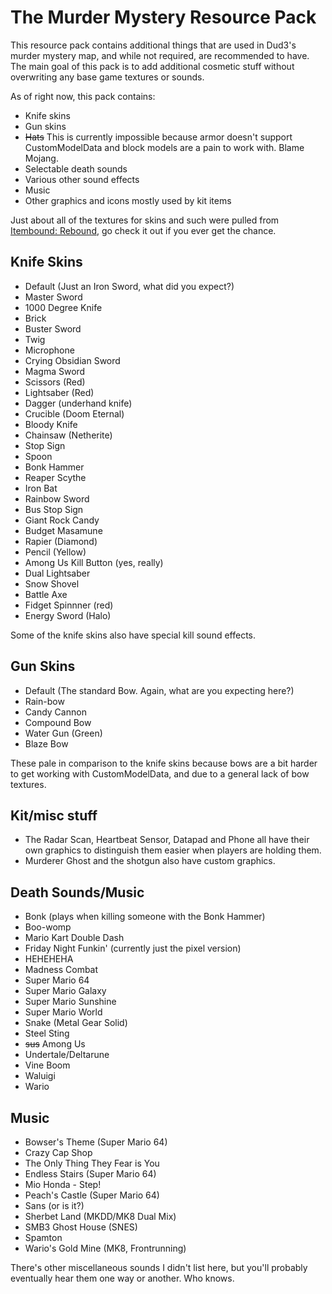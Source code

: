 # The Murder Mystery Resource Pack
This resource pack contains additional things that are used in Dud3's murder mystery map, and while not required, are recommended to have. The main goal of this pack is to add additional cosmetic stuff without overwriting any base game textures or sounds.

As of right now, this pack contains:
- Knife skins
- Gun skins
- ~~Hats~~ This is currently impossible because armor doesn't support CustomModelData and block models are a pain to work with. Blame Mojang.
- Selectable death sounds
- Various other sound effects
- Music
- Other graphics and icons mostly used by kit items

Just about all of the textures for skins and such were pulled from [Itembound: Rebound](https://www.planetminecraft.com/texture-pack/itembound-fixed/), go check it out if you ever get the chance.

## Knife Skins
- Default (Just an Iron Sword, what did you expect?)
- Master Sword
- 1000 Degree Knife
- Brick
- Buster Sword
- Twig
- Microphone
- Crying Obsidian Sword
- Magma Sword
- Scissors (Red)
- Lightsaber (Red)
- Dagger (underhand knife)
- Crucible (Doom Eternal)
- Bloody Knife
- Chainsaw (Netherite)
- Stop Sign
- Spoon
- Bonk Hammer
- Reaper Scythe
- Iron Bat
- Rainbow Sword
- Bus Stop Sign
- Giant Rock Candy
- Budget Masamune
- Rapier (Diamond)
- Pencil (Yellow)
- Among Us Kill Button (yes, really)
- Dual Lightsaber
- Snow Shovel
- Battle Axe
- Fidget Spinnner (red)
- Energy Sword (Halo)

Some of the knife skins also have special kill sound effects.

## Gun Skins
- Default (The standard Bow. Again, what are you expecting here?)
- Rain-bow
- Candy Cannon
- Compound Bow
- Water Gun (Green)
- Blaze Bow

These pale in comparison to the knife skins because bows are a bit harder to get working with CustomModelData, and due to a general lack of bow textures.

## Kit/misc stuff
- The Radar Scan, Heartbeat Sensor, Datapad and Phone all have their own graphics to distinguish them easier when players are holding them.
- Murderer Ghost and the shotgun also have custom graphics.

## Death Sounds/Music
- Bonk (plays when killing someone with the Bonk Hammer)
- Boo-womp
- Mario Kart Double Dash
- Friday Night Funkin' (currently just the pixel version)
- HEHEHEHA
- Madness Combat
- Super Mario 64
- Super Mario Galaxy
- Super Mario Sunshine
- Super Mario World
- Snake (Metal Gear Solid)
- Steel Sting
- ~~sus~~ Among Us
- Undertale/Deltarune
- Vine Boom
- Waluigi
- Wario

## Music
- Bowser's Theme (Super Mario 64)
- Crazy Cap Shop
- The Only Thing They Fear is You
- Endless Stairs (Super Mario 64)
- Mio Honda - Step!
- Peach's Castle (Super Mario 64)
- Sans (or is it?)
- Sherbet Land (MKDD/MK8 Dual Mix)
- SMB3 Ghost House (SNES)
- Spamton
- Wario's Gold Mine (MK8, Frontrunning)

There's other miscellaneous sounds I didn't list here, but you'll probably eventually hear them one way or another. Who knows.
